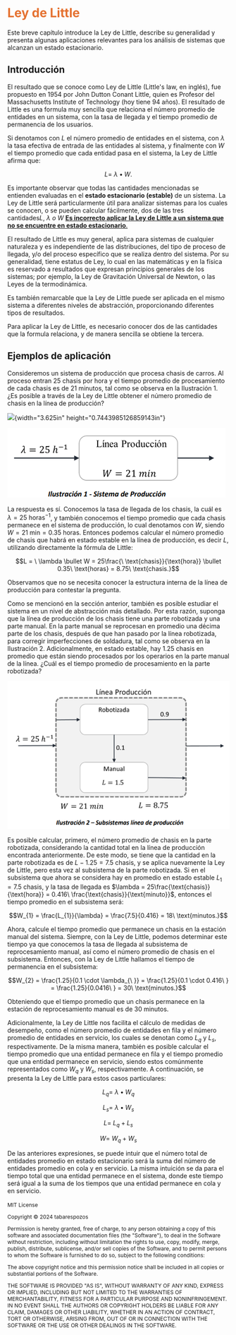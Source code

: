 # <span style="color:#E57231">Ley de Little</span>

Este breve capítulo introduce la Ley de Little, describe su generalidad
y presenta algunas aplicaciones relevantes para los análisis de sistemas
que alcanzan un estado estacionario.

## Introducción

El resultado que se conoce como Ley de Little (Little's law, en inglés),
fue propuesto en 1954 por John Dutton Conant Little, quien es Profesor
del Massachusetts Institute of Technology (hoy tiene 94 años). El
resultado de Little es una formula muy sencilla que relaciona el número
promedio de entidades en un sistema, con la tasa de llegada y el tiempo
promedio de permanencia de los usuarios.

Si denotamos con $L$ el número promedio de entidades en el sistema, con
$\lambda$ la tasa efectiva de entrada de las entidades al sistema, y
finalmente con $W$ el tiempo promedio que cada entidad pasa en el
sistema, la Ley de Little afirma que:

$$L = \ \lambda \bullet W.$$

Es importante observar que todas las cantidades mencionadas se entienden
evaluadas en el **estado estacionario (estable)** de un sistema. La Ley
de Little será particularmente útil para analizar sistemas para los
cuales se conocen, o se pueden calcular fácilmente, dos de las tres
cantidades$L,\ \lambda\ o\ W$ <u>**Es incorrecto aplicar la Ley de Little
a un sistema que no se encuentre en estado estacionario**.</u>

El resultado de Little es muy general, aplica para sistemas de cualquier
naturaleza y es independiente de las distribuciones, del tipo de proceso
de llegada, y/o del proceso específico que se realiza dentro del
sistema. Por su generalidad, tiene estatus de Ley, lo cual en las
matemáticas y en la física es reservado a resultados que expresan
principios generales de los sistemas; por ejemplo, la Ley de Gravitación
Universal de Newton, o las Leyes de la termodinámica.

Es también remarcable que la Ley de Little puede ser aplicada en el
mismo sistema a diferentes niveles de abstracción, proporcionando
diferentes tipos de resultados.

Para aplicar la Ley de Little, es necesario conocer dos de las
cantidades que la formula relaciona, y de manera sencilla se obtiene la
tercera.

## Ejemplos de aplicación

Consideremos un sistema de producción que procesa chasis de carros. Al
proceso entran 25 chasis por hora y el tiempo promedio de procesamiento
de cada chasis es de 21 minutos, tal como se observa en la
Ilustración 1. ¿Es posible a través de la Ley de Little obtener el
número promedio de chasis en la línea de producción?

![](media/image1.png){width="3.625in" height="0.7443985126859143in"}

![Ilustración 1](little1.png)

La respuesta es sí. Conocemos la tasa de llegada de los chasis, la cuál
es $\lambda = 25\ \text{horas}^{- 1}$, y también conocemos el tiempo
promedio que cada chasis permanece en el sistema de producción, lo cual
denotamos con $W$, siendo $W = 21\ \text{min} = 0.35\ \text{horas}$. Entonces podemos calcular el
número promedio de chasis que habrá en estado estable en la línea de
producción, es decir $L$, utilizando directamente la fórmula de Little:

$$L = \ \lambda \bullet W = 25\frac{\ \text{chasis}}{\text{hora}} \bullet 0.35\ \text{horas} = 8.75\ \text{chasis.}$$

Observamos que no se necesita conocer la estructura interna de la línea
de producción para contestar la pregunta.

Como se mencionó en la sección anterior, también es posible estudiar el
sistema en un nivel de abstracción más detallado. Por esta razón,
suponga que la línea de producción de los chasis tiene una parte
robotizada y una parte manual. En la parte manual se reprocesan en
promedio una décima parte de los chasis, después de que han pasado por
la línea robotizada, para corregir imperfecciones de soldadura, tal como
se observa en la Ilustración 2. Adicionalmente, en estado estable, hay
$1.25\ \text{chasis}$ en promedio que están siendo procesados por los
operarios en la parte manual de la línea. ¿Cuál es el tiempo promedio de
procesamiento en la parte robotizada?

![Ilustración 2](little2.png)

Es posible calcular, primero, el número promedio de chasis en la parte
robotizada, considerando la cantidad total en la línea de producción
encontrada anteriormente. De este modo, se tiene que la cantidad en la
parte robotizada es de $L - 1.25 = 7.5\ \text{chasis}$, y se aplica
nuevamente la Ley de Little, pero esta vez al subsistema de la parte
robotizada. Si en el subsistema que ahora se considera hay en promedio
en estado estable $L_{1} = 7.5\ \text{chasis}$, y la tasa de llegada es
$\lambda = 25\frac{\text{chasis}}{\text{hora}} = 0.416\ \frac{\text{chasis}}{\text{minuto}}$,
entonces el tiempo promedio en el subsistema será:

$$W_{1} = \frac{L_{1}}{\lambda} = \frac{7.5}{0.416} = 18\ \text{minutos.}$$

Ahora, calcule el tiempo promedio que permanece un chasis en la estación
manual del sistema. Siempre, con la Ley de Little, podemos determinar
este tiempo ya que conocemos la tasa de llegada al subsistema de
reprocesamiento manual, así como el número promedio de chasis en el
subsistema. Entonces, con la Ley de Little hallamos el tiempo de
permanencia en el subsistema:

$$W_{2} = \frac{1.25}{0.1 \cdot \lambda_{\ }} = \frac{1.25}{0.1 \cdot 0.416\ } = \frac{1.25}{0.0416\ } = 30\ \text{minutos.}$$

Obteniendo que el tiempo promedio que un chasis permanece en la estación
de reprocesamiento manual es de $30\ \text{minutos}$.

Adicionalmente, la Ley de Little nos facilita el cálculo de medidas de
desempeño, como el número promedio de entidades en fila y el número
promedio de entidades en servicio, los cuales se denotan como $L_{q}$ y
$L_{s}$, respectivamente. De la misma manera, también es posible
calcular el tiempo promedio que una entidad permanece en fila y el
tiempo promedio que una entidad permanece en servicio, siendo estos
comúnmente representados como $W_{q}$ y $W_{s}$, respectivamente. A
continuación, se presenta la Ley de Little para estos casos
particulares:

$$L_{q} = \ \lambda \bullet W_{q}$$

$$L_{s} = \ \lambda \bullet W_{s}$$

$$L = \ L_{q} + L_{s}$$

$$W = \ W_{q} + W_{s}$$

De las anteriores expresiones, se puede intuir que el número total de
entidades promedio en estado estacionario será la suma del número de
entidades promedio en cola y en servicio. La misma intuición se da para
el tiempo total que una entidad permanece en el sistema, donde este
tiempo será igual a la suma de los tiempos que una entidad permanece en
cola y en servicio.


<span style="font-size:12px;"> 
MIT License

Copyright ©  2024 tabarespozos

Permission is hereby granted, free of charge, to any person obtaining a copy
of this software and associated documentation files (the "Software"), to deal
in the Software without restriction, including without limitation the rights
to use, copy, modify, merge, publish, distribute, sublicense, and/or sell
copies of the Software, and to permit persons to whom the Software is
furnished to do so, subject to the following conditions:

The above copyright notice and this permission notice shall be included in all
copies or substantial portions of the Software.

THE SOFTWARE IS PROVIDED "AS IS", WITHOUT WARRANTY OF ANY KIND, EXPRESS OR
IMPLIED, INCLUDING BUT NOT LIMITED TO THE WARRANTIES OF MERCHANTABILITY,
FITNESS FOR A PARTICULAR PURPOSE AND NONINFRINGEMENT. IN NO EVENT SHALL THE
AUTHORS OR COPYRIGHT HOLDERS BE LIABLE FOR ANY CLAIM, DAMAGES OR OTHER
LIABILITY, WHETHER IN AN ACTION OF CONTRACT, TORT OR OTHERWISE, ARISING FROM,
OUT OF OR IN CONNECTION WITH THE SOFTWARE OR THE USE OR OTHER DEALINGS IN THE
SOFTWARE.
</span>
